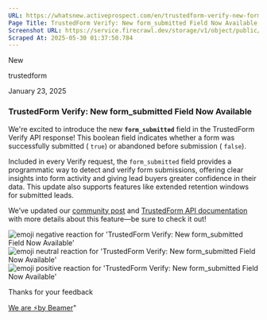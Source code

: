 ```yaml
---
URL: https://whatsnew.activeprospect.com/en/trustedform-verify-new-form_submitted-field-now-available
Page Title: TrustedForm Verify: New form_submitted Field Now Available
Screenshot URL: https://service.firecrawl.dev/storage/v1/object/public/media/screenshot-ef7ebed9-d748-446e-8ace-81666aa29e9a.png
Scraped At: 2025-05-30 01:37:50.784
---
```

New






trustedform



January 23, 2025

### TrustedForm Verify: New form\_submitted Field Now Available

We're excited to introduce the new **`form_submitted`** field in the TrustedForm Verify API response! This boolean field indicates whether a form was successfully submitted ( `true`) or abandoned before submission ( `false`).

Included in every Verify request, the `form_submitted` field provides a programmatic way to detect and verify form submissions, offering clear insights into form activity and giving lead buyers greater confidence in their data. This update also supports features like extended retention windows for submitted leads.

We’ve updated our [community post](https://community.activeprospect.com/posts/5549726-trustedform-verify-introducing-form-submit) and [TrustedForm API documentation](https://developers.activeprospect.com/docs/trustedform/api/v4.0/tag/Verify/) with more details about this feature—be sure to check it out!

![emoji negative reaction for 'TrustedForm Verify: New form_submitted Field Now Available'](https://app.getbeamer.com/images/emojiNeg.svg)![emoji neutral reaction for 'TrustedForm Verify: New form_submitted Field Now Available'](https://app.getbeamer.com/images/emojiNeut.svg)![emoji positive reaction for 'TrustedForm Verify: New form_submitted Field Now Available'](https://app.getbeamer.com/images/emojiPos.svg)

Thanks for your feedback

[We are ⚡by Beamer](https://www.getbeamer.com/?ref=watermark_MErKJCnu12412_public&company=ActiveProspect&watermarkRef=powered&utm_term=MErKJCnu12412&utm_content=ActiveProspect&utm_source=standalone&utm_medium=footer&utm_campaign=powered)"

